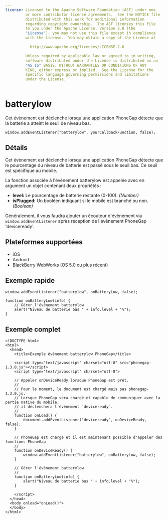 ```yaml
---
license: Licensed to the Apache Software Foundation (ASF) under one
         or more contributor license agreements.  See the NOTICE file
         distributed with this work for additional information
         regarding copyright ownership.  The ASF licenses this file
         to you under the Apache License, Version 2.0 (the
         "License"); you may not use this file except in compliance
         with the License.  You may obtain a copy of the License at

           http://www.apache.org/licenses/LICENSE-2.0

         Unless required by applicable law or agreed to in writing,
         software distributed under the License is distributed on an
         "AS IS" BASIS, WITHOUT WARRANTIES OR CONDITIONS OF ANY
         KIND, either express or implied.  See the License for the
         specific language governing permissions and limitations
         under the License.
---
```


batterylow
==========

Cet évènement est déclenché lorsqu'une application PhoneGap détecte que la batterie a atteint le seuil de niveau bas.

    window.addEventListener("batterylow", yourCallbackFunction, false);

Détails
-------

Cet évènement est déclenché lorsqu'une application PhoneGap détecte que le pourcentage du niveau de batterie est passé sous le seuil bas. Ce seuil est spécifique au mobile.

La fonction associée à l'évènement batterylow est appelée avec en argument un objet contenant deux propriétés :

- __level:__ Le pourcentage de batterie restante (0-100). _(Number)_
- __isPlugged:__ Un booléen indiquant si le mobile est branché ou non. _(Boolean)_

Généralement, il vous faudra ajouter un écouteur d'évènement via `window.addEventListener` après réception de l'évènement PhoneGap 'deviceready'.

Plateformes supportées
----------------------

- iOS
- Android
- BlackBerry WebWorks (OS 5.0 ou plus récent)

Exemple rapide
--------------

    window.addEventListener("batterylow", onBatteryLow, false);

    function onBatteryLow(info) {
        // Gérer l'évènement batterylow
       	alert("Niveau de batterie bas " + info.level + "%"); 
    }

Exemple complet
---------------

    <!DOCTYPE html>
    <html>
      <head>
        <title>Exemple évènement batterylow PhoneGap</title>

        <script type="text/javascript" charset="utf-8" src="phonegap-1.3.0.js"></script>
        <script type="text/javascript" charset="utf-8">

        // Appeler onDeviceReady lorsque PhoneGap est prêt.
        //
        // Pour le moment, le document est chargé mais pas phonegap-1.3.0.js.
        // Lorsque PhoneGap sera chargé et capable de communiquer avec la partie native du mobile,
        // il déclenchera l'évènement `deviceready`.
        // 
	    function onLoad() {
    	    document.addEventListener("deviceready", onDeviceReady, false);
    	}

        // PhoneGap est chargé et il est maintenant possible d'appeler des fonctions PhoneGap
        //
        function onDeviceReady() {
		    window.addEventListener("batterylow", onBatteryLow, false);
        }

        // Gérer l'évènement batterylow
        //
        function onBatteryLow(info) {
	       	alert("Niveau de batterie bas " + info.level + "%"); 
        }
        
        </script>
      </head>
      <body onload="onLoad()">
      </body>
    </html>
